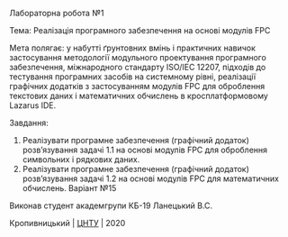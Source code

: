 Лабораторна робота №1

Тема: Реалізація програмного забезпечення на основі модулів FPC

Мета полягає: у набутті ґрунтовних вмінь і практичних навичок застосування методології модульного проектування програмного забезпечення, міжнародного стандарту ISO/IEC 12207, підходів до тестування програмних засобів на системному рівні, реалізації графічних додатків з застосуванням модулів FPC для оброблення текстових даних і математичних обчислень в кросплатформовому Lazarus IDE.

Завдання:

1. Реалізувати програмне забезпечення (графічний додаток) розв’язування задачі 1.1 на основі модулів FPC для оброблення символьних і рядкових даних.
2. Реалізувати програмне забезпечення (графічний додаток) розв’язування задачі 1.2 на основі модулів FPC для математичних обчислень.
Варіант №15

Виконав студент академгрупи КБ-19 Ланецький В.С.

Кропивницький | <a href="http://www.kntu.kr.ua/">ЦНТУ</a> | 2020
